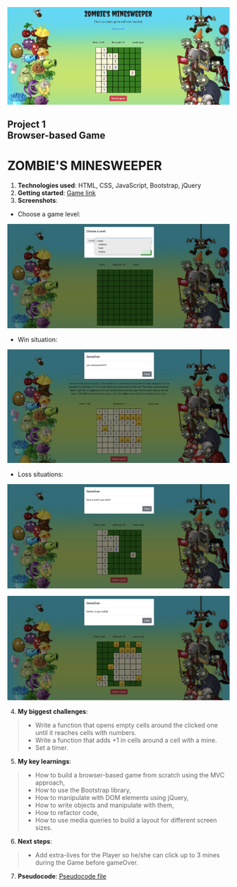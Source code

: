 ![Game image](img/GamePage.png)

## Project 1 <br> Browser-based Game

# **ZOMBIE'S MINESWEEPER**

1. **Technologies used**: HTML, CSS, JavaScript, Bootstrap, jQuery
2. **Getting started**: [Game link](https://annabaranova.github.io/minesweeper_game/)
3. **Screenshots**:
* Choose a game level: 

![Choose Level](img/chooseLevel.png)

* Win situation:

![Player win](img/winOver.png)

* Loss situations:

![Loss Time Over](img/timeOver.png)

![Loss Find Mine](img/mineOver.png)

4. **My biggest challenges**:

> * Write a function that opens empty cells around the clicked one until it reaches cells with numbers.
> * Write a function that adds +1 in cells around a cell with a mine.
> * Set a timer.

5. **My key learnings**:

> * How to build a browser-based game from scratch using the MVC approach,
> * How to use the Bootstrap library,
> * How to manipulate with DOM elements using jQuery,
> * How to write objects and manipulate with them,
> * How to refactor code,
> * How to use media queries to build a layout for different screen sizes.

6. **Next steps**: 

> * Add extra-lives for the Player so he/she can click up to 3 mines during the Game before gameOver.

7. **Pseudocode**: [Pseudocode file](pseudocode.md)